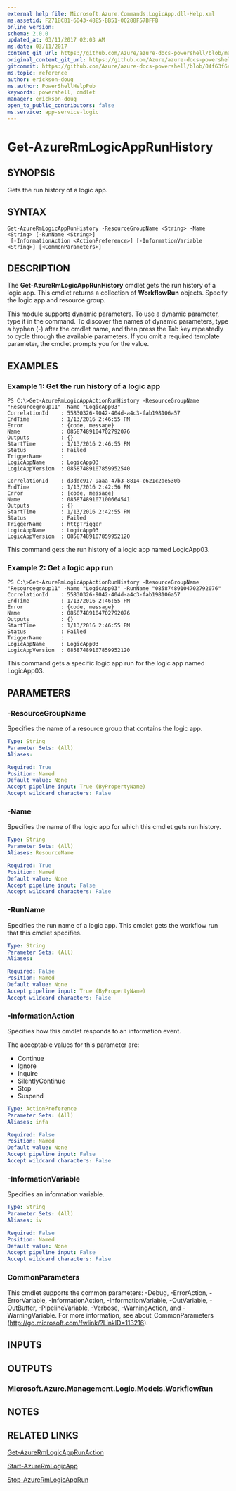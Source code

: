 ```yaml
---
external help file: Microsoft.Azure.Commands.LogicApp.dll-Help.xml
ms.assetid: F271BCB1-6D43-48E5-BB51-00288F57BFFB
online version:
schema: 2.0.0
updated_at: 03/11/2017 02:03 AM
ms.date: 03/11/2017
content_git_url: https://github.com/Azure/azure-docs-powershell/blob/master/azureps-cmdlets-docs/ResourceManager/AzureRM.LogicApp/v2.7.0/Get-AzureRmLogicAppRunHistory.md
original_content_git_url: https://github.com/Azure/azure-docs-powershell/blob/master/azureps-cmdlets-docs/ResourceManager/AzureRM.LogicApp/v2.7.0/Get-AzureRmLogicAppRunHistory.md
gitcommit: https://github.com/Azure/azure-docs-powershell/blob/04f63f6e685743ace2c57eb157574e34e8610b1c
ms.topic: reference
author: erickson-doug
ms.author: PowerShellHelpPub
keywords: powershell, cmdlet
manager: erickson-doug
open_to_public_contributors: false
ms.service: app-service-logic
---
```


# Get-AzureRmLogicAppRunHistory

## SYNOPSIS
Gets the run history of a logic app.

## SYNTAX

```
Get-AzureRmLogicAppRunHistory -ResourceGroupName <String> -Name <String> [-RunName <String>]
 [-InformationAction <ActionPreference>] [-InformationVariable <String>] [<CommonParameters>]
```

## DESCRIPTION
The **Get-AzureRmLogicAppRunHistory** cmdlet gets the run history of a logic app.
This cmdlet returns a collection of **WorkflowRun** objects.
Specify the logic app and resource group.

This module supports dynamic parameters.
To use a dynamic parameter, type it in the command.
To discover the names of dynamic parameters, type a hyphen (-) after the cmdlet name, and then press the Tab key repeatedly to cycle through the available parameters.
If you omit a required template parameter, the cmdlet prompts you for the value.

## EXAMPLES

### Example 1: Get the run history of a logic app
```
PS C:\>Get-AzureRmLogicAppActionRunHistory -ResourceGroupName "Resourcegroup11" -Name "LogicApp03"
CorrelationId    : 55830326-9042-404d-a4c3-fab198106a57
EndTime          : 1/13/2016 2:46:55 PM
Error            : {code, message}
Name             : 08587489104702792076
Outputs          : {}
StartTime        : 1/13/2016 2:46:55 PM
Status           : Failed
TriggerName      : 
LogicAppName     : LogicApp03
LogicAppVersion  : 08587489107859952540

CorrelationId    : d3ddc917-9aaa-47b3-8814-c621c2ae530b
EndTime          : 1/13/2016 2:42:56 PM
Error            : {code, message}
Name             : 08587489107100664541
Outputs          : {}
StartTime        : 1/13/2016 2:42:55 PM
Status           : Failed
TriggerName      : httpTrigger
LogicAppName     : LogicApp03
LogicAppVersion  : 08587489107859952120
```

This command gets the run history of a logic app named LogicApp03.

### Example 2: Get a logic app run
```
PS C:\>Get-AzureRmLogicAppActionRunHistory -ResourceGroupName "Resourcegroup11" -Name "LogicApp03" -RunName "08587489104702792076"
CorrelationId    : 55830326-9042-404d-a4c3-fab198106a57
EndTime          : 1/13/2016 2:46:55 PM
Error            : {code, message}
Name             : 08587489104702792076
Outputs          : {}
StartTime        : 1/13/2016 2:46:55 PM
Status           : Failed
TriggerName      : 
LogicAppName     : LogicApp03
LogicAppVersion  : 08587489107859952120
```

This command gets a specific logic app run for the logic app named LogicApp03.

## PARAMETERS

### -ResourceGroupName
Specifies the name of a resource group that contains the logic app.

```yaml
Type: String
Parameter Sets: (All)
Aliases: 

Required: True
Position: Named
Default value: None
Accept pipeline input: True (ByPropertyName)
Accept wildcard characters: False
```

### -Name
Specifies the name of the logic app for which this cmdlet gets run history.

```yaml
Type: String
Parameter Sets: (All)
Aliases: ResourceName

Required: True
Position: Named
Default value: None
Accept pipeline input: False
Accept wildcard characters: False
```

### -RunName
Specifies the run name of a logic app.
This cmdlet gets the workflow run that this cmdlet specifies.

```yaml
Type: String
Parameter Sets: (All)
Aliases: 

Required: False
Position: Named
Default value: None
Accept pipeline input: True (ByPropertyName)
Accept wildcard characters: False
```

### -InformationAction
Specifies how this cmdlet responds to an information event.

The acceptable values for this parameter are:

- Continue
- Ignore
- Inquire
- SilentlyContinue
- Stop
- Suspend

```yaml
Type: ActionPreference
Parameter Sets: (All)
Aliases: infa

Required: False
Position: Named
Default value: None
Accept pipeline input: False
Accept wildcard characters: False
```

### -InformationVariable
Specifies an information variable.

```yaml
Type: String
Parameter Sets: (All)
Aliases: iv

Required: False
Position: Named
Default value: None
Accept pipeline input: False
Accept wildcard characters: False
```

### CommonParameters
This cmdlet supports the common parameters: -Debug, -ErrorAction, -ErrorVariable, -InformationAction, -InformationVariable, -OutVariable, -OutBuffer, -PipelineVariable, -Verbose, -WarningAction, and -WarningVariable. For more information, see about_CommonParameters (http://go.microsoft.com/fwlink/?LinkID=113216).

## INPUTS

## OUTPUTS

### Microsoft.Azure.Management.Logic.Models.WorkflowRun

## NOTES

## RELATED LINKS

[Get-AzureRmLogicAppRunAction](./Get-AzureRmLogicAppRunAction.md)

[Start-AzureRmLogicApp](./Start-AzureRmLogicApp.md)

[Stop-AzureRmLogicAppRun](./Stop-AzureRmLogicAppRun.md)


